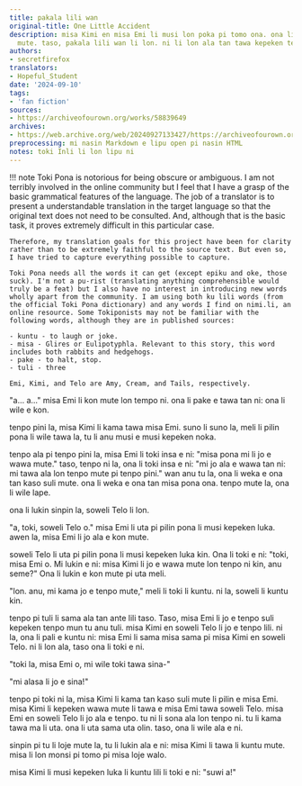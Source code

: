 ```yaml
---
title: pakala lili wan
original-title: One Little Accident
description: misa Kimi en misa Emi li musi lon poka pi tomo ona. ona li lukin li kute
  mute. taso, pakala lili wan li lon. ni li lon ala tan tawa kepeken tenpo lili.
authors:
- secretfirefox
translators:
- Hopeful_Student
date: '2024-09-10'
tags:
- 'fan fiction'
sources:
- https://archiveofourown.org/works/58839649
archives:
- https://web.archive.org/web/20240927133427/https://archiveofourown.org/works/58839649
preprocessing: mi nasin Markdown e lipu open pi nasin HTML
notes: toki Inli li lon lipu ni
---
```


!!! note
    Toki Pona is notorious for being obscure or ambiguous. I am not terribly involved in the online community but I feel that I have a grasp of the basic grammatical features of the language. The job of a translator is to present a understandable translation in the target language so that the original text does not need to be consulted. And, although that is the basic task, it proves extremely difficult in this particular case.

    Therefore, my translation goals for this project have been for clarity rather than to be extremely faithful to the source text. But even so, I have tried to capture everything possible to capture.

    Toki Pona needs all the words it can get (except epiku and oke, those suck). I'm not a pu-rist (translating anything comprehensible would truly be a feat) but I also have no interest in introducing new words wholly apart from the community. I am using both ku lili words (from the official Toki Pona dictionary) and any words I find on nimi.li, an online resource. Some Tokiponists may not be familiar with the following words, although they are in published sources:

    - kuntu - to laugh or joke.
    - misa - Glires or Eulipotyphla. Relevant to this story, this word includes both rabbits and hedgehogs.
    - pake - to halt, stop.
    - tuli - three

    Emi, Kimi, and Telo are Amy, Cream, and Tails, respectively.

"a... a..." misa Emi li kon mute lon tempo ni. ona li pake e tawa tan ni: ona li wile e kon.

tenpo pini la, misa Kimi li kama tawa misa Emi. suno li suno la, meli li pilin pona li wile tawa la, tu li anu musi e musi kepeken noka.

tenpo ala pi tenpo pini la, misa Emi li toki insa e ni: "misa pona mi li jo e wawa mute." taso, tenpo ni la, ona li toki insa e ni: "mi jo ala e wawa tan ni: mi tawa ala lon tenpo mute pi tenpo pini." wan anu tu la, ona li weka e ona tan kaso suli mute. ona li weka e ona tan misa pona ona. tenpo mute la, ona li wile lape.

ona li lukin sinpin la, soweli Telo li lon.

"a, toki, soweli Telo o." misa Emi li uta pi pilin pona li musi kepeken luka. awen la, misa Emi li jo ala e kon mute.

soweli Telo li uta pi pilin pona li musi kepeken luka kin. Ona li toki e ni: "toki, misa Emi o. Mi lukin e ni: misa Kimi li jo e wawa mute lon tenpo ni kin, anu seme?" Ona li lukin e kon mute pi uta meli.

"lon. anu, mi kama jo e tenpo mute," meli li toki li kuntu. ni la, soweli li kuntu kin.

tenpo pi tuli li sama ala tan ante lili taso. Taso, misa Emi li jo e tenpo suli kepeken tenpo mun tu anu tuli. misa Kimi en soweli Telo li jo e tenpo lili. ni la, ona li pali e kuntu ni: misa Emi li sama misa sama pi misa Kimi en soweli Telo. ni li lon ala, taso ona li toki e ni.

"toki la, misa Emi o, mi wile toki tawa sina-"

"mi alasa li jo e sina!"

tenpo pi toki ni la, misa Kimi li kama tan kaso suli mute li pilin e misa Emi. misa Kimi li kepeken wawa mute li tawa e misa Emi tawa soweli Telo. misa Emi en soweli Telo li jo ala e tenpo. tu ni li sona ala lon tenpo ni. tu li kama tawa ma li uta. ona li uta sama uta olin. taso, ona li wile ala e ni.

sinpin pi tu li loje mute la, tu li lukin ala e ni: misa Kimi li tawa li kuntu mute. misa li lon monsi pi tomo pi misa loje walo.

misa Kimi li musi kepeken luka li kuntu lili li toki e ni: "suwi a!"